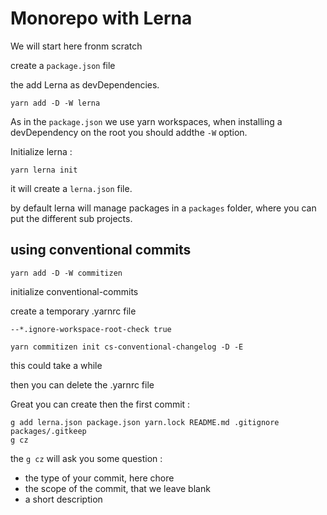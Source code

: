 # Monorepo with Lerna

We will start here fronm scratch

create a `package.json` file

the add Lerna as devDependencies.

```
yarn add -D -W lerna
```

As in the `package.json` we use yarn workspaces, when installing a
devDependency on the root you should addthe `-W` option.

Initialize lerna :

```
yarn lerna init
```

it will create a `lerna.json` file.

by default lerna will manage packages in a `packages` folder, where you can put the different sub projects.

## using conventional commits

```
yarn add -D -W commitizen
```

initialize conventional-commits

create a temporary .yarnrc file

```
--*.ignore-workspace-root-check true
```

```
yarn commitizen init cs-conventional-changelog -D -E
```

this could take a while

then you can delete the .yarnrc file

Great you can create then the first commit :

```
g add lerna.json package.json yarn.lock README.md .gitignore packages/.gitkeep
g cz
```

the `g cz` will ask you some question :

- the type of your commit, here chore
- the scope of the commit, that we leave blank
- a short description
